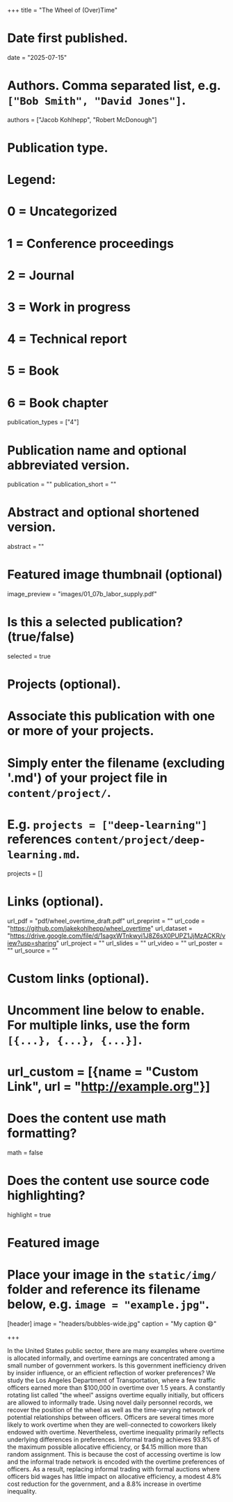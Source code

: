 +++
title = "The Wheel of (Over)Time"

# Date first published.
date = "2025-07-15"

# Authors. Comma separated list, e.g. `["Bob Smith", "David Jones"]`.
authors = ["Jacob Kohlhepp", "Robert McDonough"]

# Publication type.
# Legend:
# 0 = Uncategorized
# 1 = Conference proceedings
# 2 = Journal
# 3 = Work in progress
# 4 = Technical report
# 5 = Book
# 6 = Book chapter
publication_types = ["4"]

# Publication name and optional abbreviated version.
publication = ""
publication_short = ""

# Abstract and optional shortened version.
abstract = ""

# Featured image thumbnail (optional)
image_preview = "images/01_07b_labor_supply.pdf"

# Is this a selected publication? (true/false)
selected = true

# Projects (optional).
#   Associate this publication with one or more of your projects.
#   Simply enter the filename (excluding '.md') of your project file in `content/project/`.
#   E.g. `projects = ["deep-learning"]` references `content/project/deep-learning.md`.
projects = []

# Links (optional).

url_pdf = "pdf/wheel_overtime_draft.pdf"
url_preprint = ""
url_code = "https://github.com/jakekohlhepp/wheel_overtime"
url_dataset = "https://drive.google.com/file/d/1sagxWTnkwyi1J8Z6sX0PUPZ1JjMzACKR/view?usp=sharing"
url_project = ""
url_slides = ""
url_video = ""
url_poster = ""
url_source = ""

# Custom links (optional).
#   Uncomment line below to enable. For multiple links, use the form `[{...}, {...}, {...}]`.
# url_custom = [{name = "Custom Link", url = "http://example.org"}]

# Does the content use math formatting?
math = false

# Does the content use source code highlighting?
highlight = true

# Featured image
# Place your image in the `static/img/` folder and reference its filename below, e.g. `image = "example.jpg"`.
[header]
image = "headers/bubbles-wide.jpg"
caption = "My caption 😄"

+++

In the United States public sector, there are many examples where overtime is allocated informally, and overtime earnings are concentrated among a small number of government workers. Is this government inefficiency driven by insider influence, or an efficient reflection of worker preferences? We study the Los Angeles Department of Transportation, where a few traffic officers earned more than \$100,000 in overtime over 1.5 years. A constantly rotating list called "the wheel" assigns overtime equally initially, but officers are allowed to informally trade. Using novel daily personnel records, we recover the position of the wheel as well as the time-varying network of potential relationships between officers. Officers are several times more likely to work overtime when they are well-connected to coworkers likely endowed with overtime. Nevertheless, overtime inequality primarily reflects underlying differences in preferences. Informal trading achieves 93.8% of the maximum possible allocative efficiency, or \$4.15 million more than random assignment. This is because the cost of accessing overtime is low and the informal trade network is encoded with the overtime preferences of officers. As a result, replacing  informal trading with formal auctions where officers bid wages has little impact on allocative efficiency, a modest 4.8% cost reduction for the government, and a 8.8% increase in overtime inequality.
